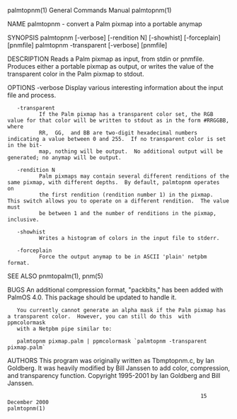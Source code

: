 palmtopnm(1)                                                  General Commands Manual                                                 palmtopnm(1)

NAME
       palmtopnm - convert a Palm pixmap into a portable anymap

SYNOPSIS
       palmtopnm [-verbose] [-rendition N] [-showhist]
       [-forceplain] [pnmfile]
       palmtopnm -transparent [-verbose] [pnmfile]

DESCRIPTION
       Reads  a  Palm pixmap as input, from stdin or pnmfile.  Produces either a portable pixmap as output, or writes the value of the transparent
       color in the Palm pixmap to stdout.

OPTIONS
       -verbose
              Display various interesting information about the input file and process.

       -transparent
              If the Palm pixmap has a transparent color set, the RGB value for that color will be written to stdout as in the form #RRGGBB, where
              RR,  GG,  and BB are two-digit hexadecimal numbers indicating a value between 0 and 255.  If no transparent color is set in the bit‐
              map, nothing will be output.  No additional output will be generated; no anymap will be output.

       -rendition N
              Palm pixmaps may contain several different renditions of the same pixmap, with different depths.  By default, palmtopnm operates  on
              the first rendition (rendition number 1) in the pixmap.  This switch allows you to operate on a different rendition.  The value must
              be between 1 and the number of renditions in the pixmap, inclusive.

       -showhist
              Writes a histogram of colors in the input file to stderr.

       -forceplain
              Force the output anymap to be in ASCII 'plain' netpbm format.

SEE ALSO
       pnmtopalm(1), pnm(5)

BUGS
       An additional compression format, "packbits," has been added with PalmOS 4.0.  This package should be updated to handle it.

       You currently cannot generate an alpha mask if the Palm pixmap has a transparent color.  However, you can still do this  with  ppmcolormask
       with a Netpbm pipe similar to:

       palmtopnm pixmap.palm | ppmcolormask `palmtopnm -transparent pixmap.palm`

AUTHORS
       This  program  was  originally written as Tbmptopnm.c, by Ian Goldberg.  It was heavily modified by Bill Janssen to add color, compression,
       and transparency function.
       Copyright 1995-2001 by Ian Goldberg and Bill Janssen.

                                                                 15 December 2000                                                     palmtopnm(1)
